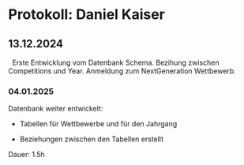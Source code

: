 # Protokoll: Daniel Kaiser

## 13.12.2024

  Erste Entwicklung vom Datenbank Schema. Bezihung zwischen  Competitions und Year. Anmeldung zum NextGeneration Wettbewerb.



### 04.01.2025

Datenbank weiter entwickelt:

- Tabellen für Wettbewerbe und für den Jahrgang

- Beziehungen zwischen den Tabellen erstellt

Dauer: 1.5h
